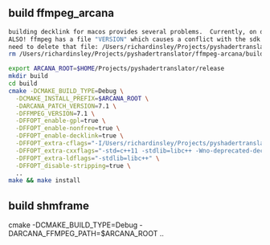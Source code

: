 ## build ffmpeg_arcana
<!-- # decklink requires:
# CONFIG += --enable-decklink \
#           --extra-cflags="-I/Users/richardinsley/Projects/arcana/blackmagic_sdk/Mac/include" \
#           --enable-nonfree -->

```bash
building decklink for macos provides several problems.  Currently, on decklink sdm 14.2 is supported.
ALSO! ffmpeg has a file "VERSION" which causes a conflict with the sdk using "#include <version>" so we
need to delete that file: /Users/richardinsley/Projects/pyshadertranslator/ffmpeg-arcana/build/ffmpeg_arcana/ffmpeg_pref/src/ffmpeg_target/VERSION:
rm /Users/richardinsley/Projects/pyshadertranslator/ffmpeg-arcana/build/ffmpeg_arcana/ffmpeg_pref/src/ffmpeg_target/VERSION

export ARCANA_ROOT=$HOME/Projects/pyshadertranslator/release
mkdir build
cd build
cmake -DCMAKE_BUILD_TYPE=Debug \
  -DCMAKE_INSTALL_PREFIX=$ARCANA_ROOT \
  -DARCANA_PATCH_VERSION=7.1 \
  -DFFMPEG_VERSION=7.1 \
  -DFFOPT_enable-gpl=true \
  -DFFOPT_enable-nonfree=true \
  -DFFOPT_enable-decklink=true \
  -DFFOPT_extra-cflags="-I/Users/richardinsley/Projects/pyshadertranslator/blackmagic_sdk/Mac/include" \
  -DFFOPT_extra-cxxflags="-std=c++11 -stdlib=libc++ -Wno-deprecated-declarations -fno-aligned-allocation" \
  -DFFOPT_extra-ldflags="-stdlib=libc++" \
  -DFFOPT_disable-stripping=true \
  ..
make && make install
```

## build shmframe
cmake -DCMAKE_BUILD_TYPE=Debug -DARCANA_FFMPEG_PATH=$ARCANA_ROOT ..